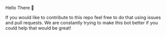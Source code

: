 Hello There 👋

If you would like to contribute to this repo feel free to do that using issues and pull requests.
We are constantly trying to make this bot better if you could help that would be great!
